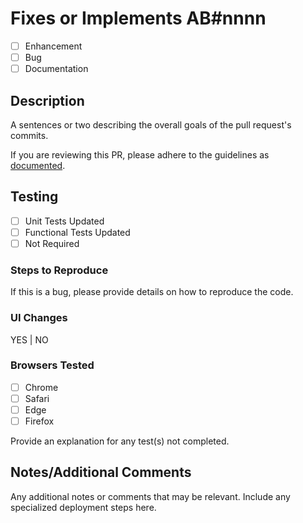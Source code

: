# Fixes or Implements AB#nnnn

-   [ ] Enhancement
-   [ ] Bug
-   [ ] Documentation

## Description

A sentences or two describing the overall goals of the pull request's commits.

If you are reviewing this PR, please adhere to the guidelines as [documented](https://github.com/bcgov/healthgateway/wiki/prguidance).

## Testing

-   [ ] Unit Tests Updated
-   [ ] Functional Tests Updated
-   [ ] Not Required

### Steps to Reproduce

If this is a bug, please provide details on how to reproduce the code.

### UI Changes

YES | NO

### Browsers Tested

-   [ ] Chrome
-   [ ] Safari
-   [ ] Edge
-   [ ] Firefox

Provide an explanation for any test(s) not completed.

## Notes/Additional Comments

Any additional notes or comments that may be relevant. Include any specialized deployment steps here.
